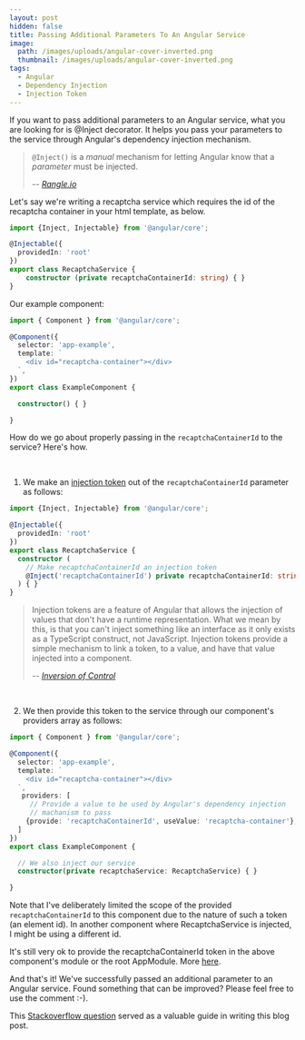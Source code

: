 ```yaml
---
layout: post
hidden: false
title: Passing Additional Parameters To An Angular Service
image: 
  path: /images/uploads/angular-cover-inverted.png
  thumbnail: /images/uploads/angular-cover-inverted.png
tags:
  - Angular
  - Dependency Injection
  - Injection Token
---
```

If you want to pass additional parameters to an Angular service, what you are looking for is @Inject decorator. It helps you pass your parameters to the service through Angular's dependency injection mechanism.

> `@Inject()` is a *manual* mechanism for letting Angular know that a *parameter* must be injected.
>
> \-- <cite>[Rangle.io](https://angular-2-training-book.rangle.io/di/angular2/inject_and_injectable#inject)</cite>

Let's say we're writing a recaptcha service which requires the id of the recaptcha container in your html template, as below. 

```typescript
import {Inject, Injectable} from '@angular/core';

@Injectable({
  providedIn: 'root'
})
export class RecaptchaService {
    constructor (private recaptchaContainerId: string) { }
}
```

Our example component:

```typescript
import { Component } from '@angular/core';

@Component({
  selector: 'app-example',
  template: `
    <div id="recaptcha-container"></div>
  `,
})
export class ExampleComponent {

  constructor() { }

}
```

How do we go about properly passing in the `recaptchaContainerId` to the service? Here's how.

<p>&nbsp;</p>

1. We make an [injection token](https://angular.io/api/core/InjectionToken) out of the `recaptchaContainerId` parameter as follows:

```typescript
import {Inject, Injectable} from '@angular/core';

@Injectable({
  providedIn: 'root'
})
export class RecaptchaService {
  constructor (
    // Make recaptchaContainerId an injection token
    @Inject('recaptchaContainerId') private recaptchaContainerId: string
  ) { }
}
```

> Injection tokens are a feature of Angular that allows the injection of values that don't have a runtime representation. What we mean by this, is that you can't inject something like an interface as it only exists as a TypeScript construct, not JavaScript. Injection tokens provide a simple mechanism to link a token, to a value, and have that value injected into a component.
>
> \-- <cite>[Inversion of Control](https://www.inversionofcontrol.co.uk/injection-tokens-in-angular/)</cite>

<p>&nbsp;</p>

2. We then provide this token to the service through our component's providers array as follows:

```typescript
import { Component } from '@angular/core';

@Component({
  selector: 'app-example',
  template: `
    <div id="recaptcha-container"></div>
  `,
   providers: [
     // Provide a value to be used by Angular's dependency injection
     // machanism to pass 
    {provide: 'recaptchaContainerId', useValue: 'recaptcha-container'},
  ]
})
export class ExampleComponent {

  // We also inject our service
  constructor(private recaptchaService: RecaptchaService) { }

}
```

Note that I've deliberately limited the scope of the provided `recaptchaContainerId` to this component due to the nature of such a token (an element id). In another component where RecaptchaService is injected, I might be using a different id.

It's still very ok to provide the recaptchaContainerId token in the above component's module or the root AppModule. More [here](https://angular.io/guide/providers#limiting-provider-scope-with-components).

And that's it! We've successfully passed an additional parameter to an Angular service. Found something that can be improved? Please feel free to use the comment :-).

This [Stackoverflow question](https://stackoverflow.com/questions/42396804/how-to-write-a-service-that-requires-constructor-parameters) served as a valuable guide in writing this blog post.
